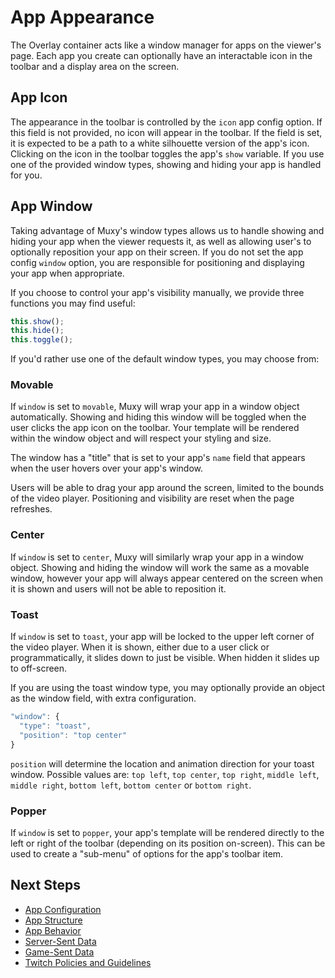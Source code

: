 # App Appearance
The Overlay container acts like a window manager for apps on the viewer's page. Each app you create
can optionally have an interactable icon in the toolbar and a display area on the screen.

## App Icon
The appearance in the toolbar is controlled by the `icon` app config option. If this field is not
provided, no icon will appear in the toolbar. If the field is set, it is expected to be a path to a
white silhouette version of the app's icon. Clicking on the icon in the toolbar toggles the app's
`show` variable. If you use one of the provided window types, showing and hiding your app is
handled for you.

## App Window
Taking advantage of Muxy's window types allows us to handle showing and hiding your app when the
viewer requests it, as well as allowing user's to optionally reposition your app on their screen.
If you do not set the app config `window` option, you are responsible for positioning and displaying
your app when appropriate.

If you choose to control your app's visibility manually, we provide three functions you may find
useful:

```javascript
this.show();
this.hide();
this.toggle();
```

If you'd rather use one of the default window types, you may choose from:

### Movable
If `window` is set to `movable`, Muxy will wrap your app in a window object automatically. Showing
and hiding this window will be toggled when the user clicks the app icon on the toolbar. Your
template will be rendered within the window object and will respect your styling and size.

The window has a "title" that is set to your app's `name` field that appears when the user hovers
over your app's window.

Users will be able to drag your app around the screen, limited to the bounds of the video player.
Positioning and visibility are reset when the page refreshes.

### Center
If `window` is set to `center`, Muxy will similarly wrap your app in a window object. Showing and
hiding the window will work the same as a movable window, however your app will always appear
centered on the screen when it is shown and users will not be able to reposition it.

### Toast
If `window` is set to `toast`, your app will be locked to the upper left corner of the video player.
When it is shown, either due to a user click or programmatically, it slides down to just be visible.
When hidden it slides up to off-screen.

If you are using the toast window type, you may optionally provide an object as the window field,
with extra configuration.

```javascript
"window": {
  "type": "toast",
  "position": "top center"
}
```

`position` will determine the location and animation direction for your toast window. Possible
values are: `top left`, `top center`, `top right`, `middle left`, `middle right`, `bottom left`,
`bottom center` or `bottom right`.

### Popper
If `window` is set to `popper`, your app's template will be rendered directly to the left or right
of the toolbar (depending on its position on-screen). This can be used to create a "sub-menu" of
options for the app's toolbar item.

## Next Steps
 - [App Configuration](AppConfiguration.md)
 - [App Structure](AppStructure.md)
 - [App Behavior](AppBehavior.md)
 - [Server-Sent Data](ServerSentData.md)
 - [Game-Sent Data](GameSentData.md)
 - [Twitch Policies and Guidelines](TwitchPolicies.md)
